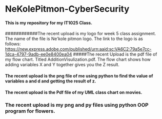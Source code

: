 # NeKolePitmon-CyberSecurity
#### This is my repository for my IT1025 Class.
############The recent upload is my logo for week 5 class assignment. The name of the file is Ne'kole pitmon logo. The link to the logo is as follows: https://new.express.adobe.com/published/urn:aaid:sc:VA6C2:79a5e7cc-1dca-4797-9adb-ee0e8400ea04
#####The recent Upload is the pdf file of my flow chart. Titled AdditionVisulization.pdf. The flow chart shows how adding variables X and Y together gives you the Z result.
#### The recent upload is the png file of me using python to find the value of variables a and d and getting the result of z.
#### The recent upload is the Pdf file of my UML class chart on movies.
### The recent upload is my png and py files using python OOP program for flowers.
